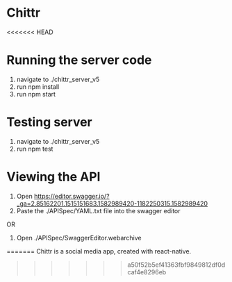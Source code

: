 # Chittr

<<<<<<< HEAD
# Running the server code
1. navigate to ./chittr_server_v5
2. run npm install
3. run npm start

# Testing server
1. navigate to ./chittr_server_v5
2. run npm test

# Viewing the API
1. Open https://editor.swagger.io/?_ga=2.85162201.1515151683.1582989420-1182250315.1582989420
2. Paste the ./APISpec/YAML.txt file into the swagger editor

OR

1. Open ./APISpec/SwaggerEditor.webarchive



=======
Chittr is a social media app, created with react-native.
>>>>>>> a50f52b5ef41363fbf9849812df0dcaf4e8296eb

